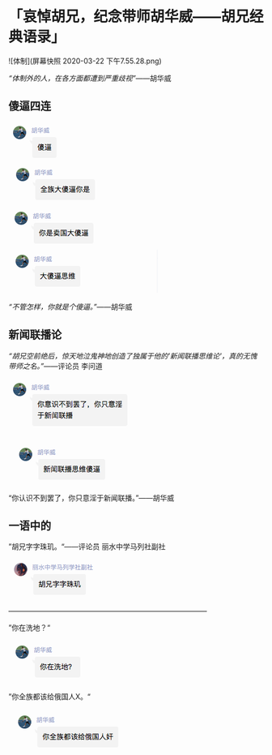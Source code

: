# 「哀悼胡兄，纪念带师胡华威——胡兄经典语录」

![体制](屏幕快照 2020-03-22 下午7.55.28.png)

*“体制外的人，在各方面都遭到严重歧视”*——胡华威

## 傻逼四连

![傻逼一连](sb1.png)
![傻逼二连](sb2.png)
![傻逼三连](sb3.png)
![傻逼四连](sb4.png)

*“不管怎样，你就是个傻逼。”*——胡华威

## 新闻联播论

*“胡兄空前绝后，惊天地泣鬼神地创造了独属于他的'新闻联播思维论'，真的无愧带师之名。”*——评论员 李问道

![新闻联播1](lianbo.png)

![lianbo2](lianbo2.png)

“你认识不到罢了，你只意淫于新闻联播。”——胡华威

## 一语中的

”胡兄字字珠玑。“——评论员 丽水中学马列社副社

![评论1](pinglun1.png)

————————————————————————————

”你在洗地？“

![你在洗地？](nizaixidi.png)

”你全族都该给俄国人X。“

![niquanzu](niquanzu.png)

